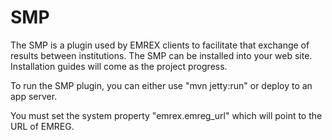 # SMP
The SMP is a plugin used by EMREX clients to facilitate that exchange of results between institutions. The SMP can be installed into your web site.
Installation guides will come as the project progress.

To run the SMP plugin, you can either use "mvn jetty:run" or deploy to an app server.

You must set the system property "emrex.emreg_url" which will point to the URL of EMREG.